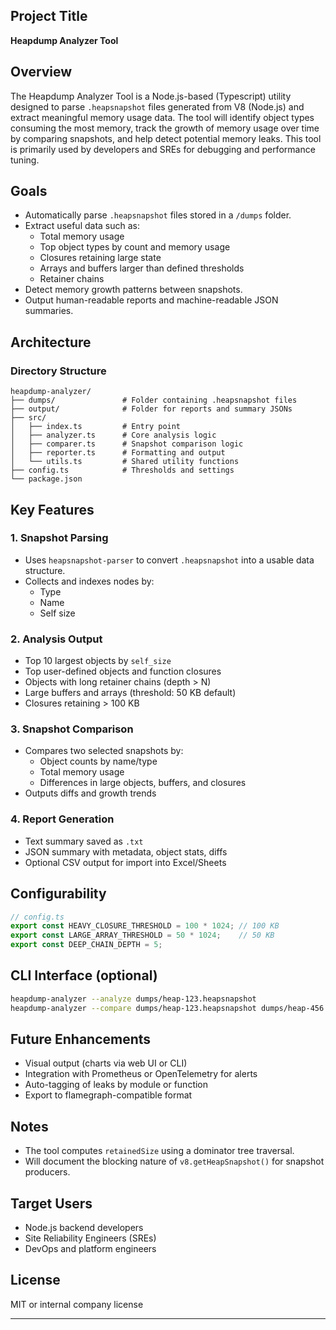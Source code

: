 


## Project Title
**Heapdump Analyzer Tool**

## Overview
The Heapdump Analyzer Tool is a Node.js-based (Typescript) utility designed to parse `.heapsnapshot` files generated from V8 (Node.js) and extract meaningful memory usage data. The tool will identify object types consuming the most memory, track the growth of memory usage over time by comparing snapshots, and help detect potential memory leaks. This tool is primarily used by developers and SREs for debugging and performance tuning.

## Goals
- Automatically parse `.heapsnapshot` files stored in a `/dumps` folder.
- Extract useful data such as:
  - Total memory usage
  - Top object types by count and memory usage
  - Closures retaining large state
  - Arrays and buffers larger than defined thresholds
  - Retainer chains
- Detect memory growth patterns between snapshots.
- Output human-readable reports and machine-readable JSON summaries.

## Architecture

### Directory Structure
```
heapdump-analyzer/
├── dumps/               # Folder containing .heapsnapshot files
├── output/              # Folder for reports and summary JSONs
├── src/
│   ├── index.ts         # Entry point
│   ├── analyzer.ts      # Core analysis logic
│   ├── comparer.ts      # Snapshot comparison logic
│   ├── reporter.ts      # Formatting and output
│   └── utils.ts         # Shared utility functions
├── config.ts            # Thresholds and settings
└── package.json
```

## Key Features

### 1. Snapshot Parsing
- Uses `heapsnapshot-parser` to convert `.heapsnapshot` into a usable data structure.
- Collects and indexes nodes by:
  - Type
  - Name
  - Self size

### 2. Analysis Output
- Top 10 largest objects by `self_size`
- Top user-defined objects and function closures
- Objects with long retainer chains (depth > N)
- Large buffers and arrays (threshold: 50 KB default)
- Closures retaining > 100 KB

### 3. Snapshot Comparison
- Compares two selected snapshots by:
  - Object counts by name/type
  - Total memory usage
  - Differences in large objects, buffers, and closures
- Outputs diffs and growth trends

### 4. Report Generation
- Text summary saved as `.txt`
- JSON summary with metadata, object stats, diffs
- Optional CSV output for import into Excel/Sheets

## Configurability

```ts
// config.ts
export const HEAVY_CLOSURE_THRESHOLD = 100 * 1024; // 100 KB
export const LARGE_ARRAY_THRESHOLD = 50 * 1024;    // 50 KB
export const DEEP_CHAIN_DEPTH = 5;
```

## CLI Interface (optional)
```bash
heapdump-analyzer --analyze dumps/heap-123.heapsnapshot
heapdump-analyzer --compare dumps/heap-123.heapsnapshot dumps/heap-456.heapsnapshot
```

## Future Enhancements
- Visual output (charts via web UI or CLI)
- Integration with Prometheus or OpenTelemetry for alerts
- Auto-tagging of leaks by module or function
- Export to flamegraph-compatible format

## Notes
- The tool computes `retainedSize` using a dominator tree traversal.
- Will document the blocking nature of `v8.getHeapSnapshot()` for snapshot producers.

## Target Users
- Node.js backend developers
- Site Reliability Engineers (SREs)
- DevOps and platform engineers

## License
MIT or internal company license

---

